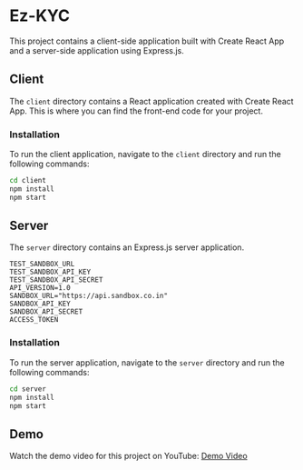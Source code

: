 # Ez-KYC

This project contains a client-side application built with Create React App and a server-side application using Express.js.

## Client

The `client` directory contains a React application created with Create React App. This is where you can find the front-end code for your project.

### Installation

To run the client application, navigate to the `client` directory and run the following commands:

```bash
cd client
npm install
npm start
```

## Server

The `server` directory contains an Express.js server application.

```plaintext
TEST_SANDBOX_URL
TEST_SANDBOX_API_KEY
TEST_SANDBOX_API_SECRET
API_VERSION=1.0
SANDBOX_URL="https://api.sandbox.co.in"
SANDBOX_API_KEY
SANDBOX_API_SECRET
ACCESS_TOKEN
```
### Installation

To run the server application, navigate to the `server` directory and run the following commands:

```bash
cd server
npm install
npm start
```
## Demo

Watch the demo video for this project on YouTube: [Demo Video](https://www.youtube.com/watch?v=XGyAsfO2bdo&t=8s)
